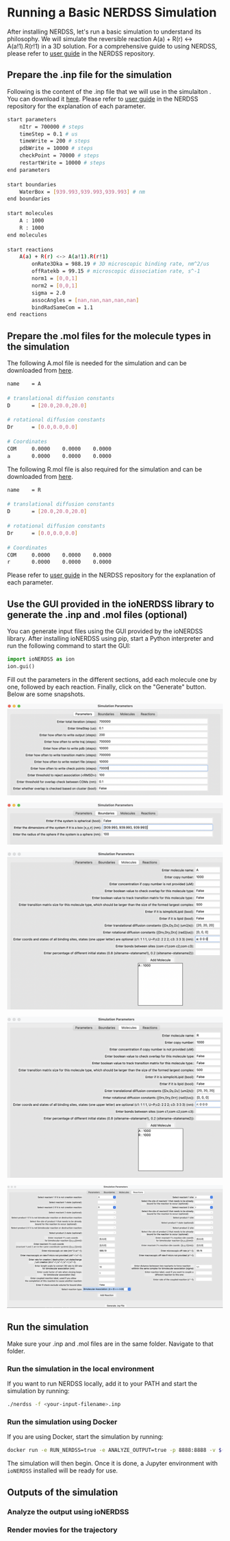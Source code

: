 # Running a Basic NERDSS Simulation

After installing NERDSS, let's run a basic simulation to understand its philosophy. We will simulate the reversible reaction A(a) + R(r) <-> A(a!1).R(r!1) in a 3D solution. For a comprehensive guide to using NERDSS, please refer to [user guide](https://github.com/mjohn218/NERDSS/blob/master/NERDSS_USER_GUIDE.pdf) in the NERDSS repository.

## Prepare the .inp file for the simulation

Following is the content of the .inp file that we will use in the simulaiton . You can download it [here](./NERDSSInputs/basic.inp). Please refer to [user guide](https://github.com/mjohn218/NERDSS/blob/master/NERDSS_USER_GUIDE.pdf) in the NERDSS repository for the explanation of each parameter.

```bash
start parameters
    nItr = 700000 # steps
    timeStep = 0.1 # us
    timeWrite = 200 # steps
    pdbWrite = 10000 # steps
	checkPoint = 70000 # steps
    restartWrite = 10000 # steps
end parameters

start boundaries
    WaterBox = [939.993,939.993,939.993] # nm
end boundaries

start molecules
    A : 1000
    R : 1000
end molecules

start reactions
    A(a) + R(r) <-> A(a!1).R(r!1)
        onRate3Dka = 988.19 # 3D microscopic binding rate, nm^2/us
        offRatekb = 99.15 # microscopic dissociation rate, s^-1
        norm1 = [0,0,1]
        norm2 = [0,0,1]
        sigma = 2.0
        assocAngles = [nan,nan,nan,nan,nan]
        bindRadSameCom = 1.1
end reactions
```

## Prepare the .mol files for the molecule types in the simulation

The following A.mol file is needed for the simulation and can be downloaded from [here](./NERDSSInputs/A.mol).

```bash
name    = A

# translational diffusion constants
D       = [20.0,20.0,20.0]

# rotational diffusion constants
Dr      = [0.0,0.0,0.0]

# Coordinates
COM     0.0000    0.0000    0.0000
a       0.0000    0.0000    0.0000
```

The following R.mol file is also required for the simulation and can be downloaded from [here](./NERDSSInputs/R.mol).
```bash
name    = R

# translational diffusion constants
D       = [20.0,20.0,20.0]

# rotational diffusion constants
Dr      = [0.0,0.0,0.0]

# Coordinates
COM     0.0000    0.0000    0.0000
r       0.0000    0.0000    0.0000
```

Please refer to [user guide](https://github.com/mjohn218/NERDSS/blob/master/NERDSS_USER_GUIDE.pdf) in the NERDSS repository for the explanation of each parameter.

## Use the GUI provided in the ioNERDSS library to generate the .inp and .mol files (optional)

You can generate input files using the GUI provided by the ioNERDSS library. After installing ioNERDSS using pip, start a Python interpreter and run the following command to start the GUI:

```python
import ioNERDSS as ion
ion.gui()
```

Fill out the parameters in the different sections, add each molecule one by one, followed by each reaction. Finally, click on the "Generate" button. Below are some snapshots.

![GUI 1](images/gui1.png)

![GUI 2](images/gui2.png)

![GUI 3](images/gui3.png)

![GUI 4](images/gui4.png)

![GUI 5](images/gui5.png)

## Run the simulation

Make sure your .inp and .mol files are in the same folder. Navigate to that folder.

### Run the simulation in the local environment

If you want to run NERDSS locally, add it to your PATH and start the simulation by running:

```bash
./nerdss -f <your-input-filename>.inp
```

### Run the simulation using Docker

If you are using Docker, start the simulation by running:

```bash
docker run -e RUN_NERDSS=true -e ANALYZE_OUTPUT=true -p 8888:8888 -v $(pwd):/SIMULATION -it sikaoguo/nerdsstutorial:latest
```

The simulation will then begin. Once it is done, a Jupyter environment with `ioNERDSS` installed will be ready for use.

## Outputs of the simulation

### Analyze the output using ioNERDSS

### Render movies for the trajectory
